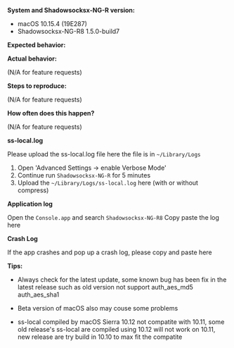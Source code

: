 **System and Shadowsocksx-NG-R version:**

- macOS 10.15.4 (19E287)
- Shadowsocksx-NG-R8 1.5.0-build7

**Expected behavior:**



**Actual behavior:**

(N/A for feature requests)

**Steps to reproduce:**

(N/A for feature requests)

**How often does this happen?**

(N/A for feature requests)

**ss-local.log**

Please upload the ss-local.log file here the file is in `~/Library/Logs`
1) Open 'Advanced Settings -> enable Verbose Mode'
2) Continue run `Shadowsocksx-NG-R` for 5 minutes
3) Upload the `~/Library/Logs/ss-local.log` here (with or without compress)

**Application log**

Open the `Console.app` and search `Shadowsocksx-NG-R8`
Copy paste the log here

**Crash Log**

If the app crashes and pop up a crash log, please copy and paste here

**Tips:**

- Always check for the latest update, some known bug has been fix in the latest release such as old version not support auth_aes_md5 auth_aes_sha1

- Beta version of macOS also may couse some problems

- ss-local compiled by macOS Sierra 10.12 not compatite with 10.11, some old release's ss-local are compiled using 10.12 will not work on 10.11, new release are try build in 10.10 to max fit the compatite


